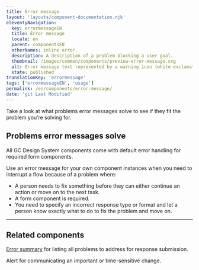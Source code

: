 ```yaml
---
title: Error message
layout: 'layouts/component-documentation.njk'
eleventyNavigation:
  key: errormessageEN
  title: Error message
  locale: en
  parent: componentsEN
  otherNames: inline error.
  description: A description of a problem blocking a user goal.
  thumbnail: /images/common/components/preview-error-message.svg
  alt: Error message text represented by a warning icon (white exclamation mark within a red triangle) next to a red rounded rectangle.
  state: published
translationKey: 'errormessage'
tags: ['errormessageEN', 'usage']
permalink: /en/components/error-message/
date: 'git Last Modified'
---
```


Take a look at what problems error messages solve to see if they fit the problem you’re solving for.

## Problems error messages solve

All GC Design System components come with default error handling for required form components.

Use an error message for your own component instances when you need to interrupt a flow because of a problem where:

- A person needs to fix something before they can either continue an action or move on to the next task.
- A form component is required.
- You need to specify an incorrect response type or format and let a person know exactly what to do to fix the problem and move on.

<hr/>

## Related components

<a href="{{ links.errorSummary }}">Error summary</a> for listing all problems to address for response submission.

Alert for communicating an important or time-sensitive change.
